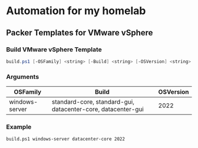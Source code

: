 # Automation for my homelab


## Packer Templates for VMware vSphere

### Build VMware vSphere Template

```powershell
build.ps1 [-OSFamily] <string> [-Build] <string> [-OSVersion] <string> [-Force]
```

### Arguments

| OSFamily | Build | OSVersion |
|----------|-------|-----------|
| windows-server | standard-core, standard-gui, datacenter-core, datacenter-gui | 2022 |

### Example
```bash
build.ps1 windows-server datacenter-core 2022
```